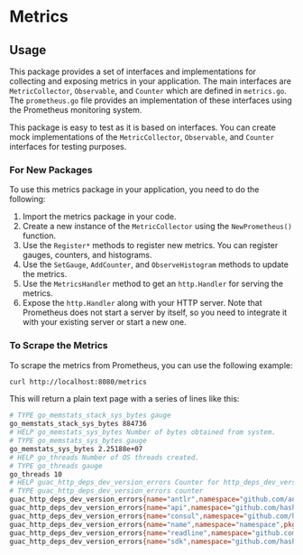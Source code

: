 # Metrics

## Usage

This package provides a set of interfaces and implementations for collecting and exposing metrics in your application. The main interfaces are `MetricCollector`, `Observable`, and `Counter` which are defined in `metrics.go`. The `prometheus.go` file provides an implementation of these interfaces using the Prometheus monitoring system.

This package is easy to test as it is based on interfaces. You can create mock implementations of the `MetricCollector`, `Observable`, and `Counter` interfaces for testing purposes.

### For New Packages

To use this metrics package in your application, you need to do the following:

1. Import the metrics package in your code.
2. Create a new instance of the `MetricCollector` using the `NewPrometheus()` function.
3. Use the `Register*` methods to register new metrics. You can register gauges, counters, and histograms.
4. Use the `SetGauge`, `AddCounter`, and `ObserveHistogram` methods to update the metrics.
5. Use the `MetricsHandler` method to get an `http.Handler` for serving the metrics.
6. Expose the `http.Handler` along with your HTTP server. Note that Prometheus does not start a server by itself, so you need to integrate it with your existing server or start a new one.

### To Scrape the Metrics
To scrape the metrics from Prometheus, you can use the following example:

```bash
curl http://localhost:8080/metrics
```

This will return a plain text page with a series of lines like this:

```bash
# TYPE go_memstats_stack_sys_bytes gauge
go_memstats_stack_sys_bytes 884736
# HELP go_memstats_sys_bytes Number of bytes obtained from system.
# TYPE go_memstats_sys_bytes gauge
go_memstats_sys_bytes 2.25188e+07
# HELP go_threads Number of OS threads created.
# TYPE go_threads gauge
go_threads 10
# HELP guac_http_deps_dev_version_errors Counter for http_deps_dev_version_errors
# TYPE guac_http_deps_dev_version_errors counter
guac_http_deps_dev_version_errors{name="antlr",namespace="github.com/antlr/antlr4/runtime/go",pkgtype="golang"} 2
guac_http_deps_dev_version_errors{name="api",namespace="github.com/hashicorp/vault",pkgtype="golang"} 1
guac_http_deps_dev_version_errors{name="consul",namespace="github.com/hashicorp",pkgtype="golang"} 1
guac_http_deps_dev_version_errors{name="name",namespace="namespace",pkgtype="pkgtype"} 0
guac_http_deps_dev_version_errors{name="readline",namespace="github.com/chzyer",pkgtype="golang"} 1
guac_http_deps_dev_version_errors{name="sdk",namespace="github.com/hashicorp/vault",pkgtype="golang"} 1
```

